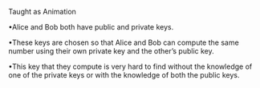 
Taught as Animation 

•Alice and Bob both have public and private keys.

•These keys are chosen so that Alice and Bob can compute the same number using their own private key and the other’s public key.

•This key that they compute is very hard to find without the knowledge of one of the private keys or with the knowledge of both the public keys.

